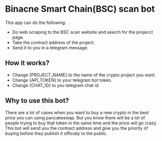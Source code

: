 # Binacne Smart Chain(BSC) scan bot
This app can do the following:
- Do web scraping to the BSC scan website and search for the projecct page.
- Take the contract address of the project.
- Send it to you in a telegram message.

## How it works?
- Change {PROJECT_NAME} to the name of the crypto project you want.
- Change {API_TOKEN} to your telegram bot token.
- Change {CHAT_ID} to you telegram chat id.

## Why to use this bot?
There are a lot of cases when you want to buy a new crypto in the best price you can using pancakeswap. But you know there will be a lot of people trying to buy that token in the same time and the price will go crazy. This bot will send you the contract address and give you the priority of buying before they publish it officialy to the public.
